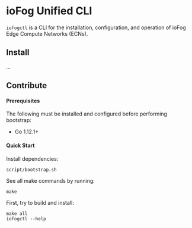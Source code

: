 # ioFog Unified CLI

`iofogctl` is a CLI for the installation, configuration, and operation of ioFog Edge Compute Networks (ECNs).

## Install

...

## Contribute

#### Prerequisites

The following must be installed and configured before performing bootstrap:
* Go 1.12.1+

#### Quick Start

Install dependencies:
```
script/bootstrap.sh
```

See all make commands by running:
```
make
```

First, try to build and install:
```
make all
iofogctl --help
```